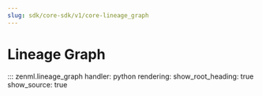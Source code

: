 ```yaml
---
slug: sdk/core-sdk/v1/core-lineage_graph
---
```


# Lineage Graph

::: zenml.lineage_graph
    handler: python
    rendering:
      show_root_heading: true
      show_source: true
